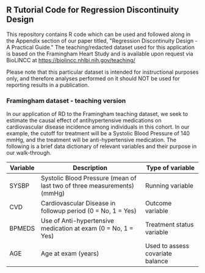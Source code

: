 ## R Tutorial Code for Regression Discontinuity Design 

This repository contains R code which can be used and followed along in the Appendix section of our paper titled, "Regression Discontinuity Design - A Practical Guide." The teaching/redacted dataset used for this application is based on the Framingham Heart Study and is available upon request via BioLINCC at https://biolincc.nhlbi.nih.gov/teaching/

Please note that this particular dataset is intended for instructional purposes only, and therefore analyses performed on it should NOT be used for reporting results in a publication.


### Framingham dataset - teaching version
In our application of RD to the Framingham teaching dataset, we seek to estimate the causal effect of antihypertensive medications on cardiovascular disease incidence among individuals in this cohort. In our example, the cutoff for treatment will be a Systolic Blood Pressure of 140 mmHg, and the treatment will be anti-hypertensive medication. The following is a brief data dictionary of relevant variables and their purpose in our walk-through. 

Variable | Description | Type of variable 
--- | --- | --- 
SYSBP | Systolic Blood Pressure (mean of last two of three measurements) (mmHg) | Running variable
CVD | Cardiovascular Disease in followup period (0 = No, 1 = Yes) | Outcome variable 
BPMEDS | Use of Anti-hypertensive medication at exam (0 = No, 1 = Yes) | Treatment status variable
AGE | Age at exam (years) | Used to assess covariate balance
